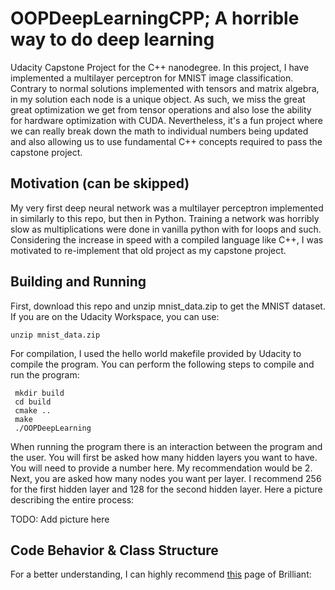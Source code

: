 # OOPDeepLearningCPP; A horrible way to do deep learning
Udacity Capstone Project for the C++ nanodegree. In this project, I have implemented a multilayer perceptron for MNIST image classification. Contrary to normal solutions implemented with tensors and matrix algebra, in my solution each node is a unique object. As such, we miss the great great optimization we get from tensor operations and also lose the ability for hardware optimization with CUDA. Nevertheless, it's a fun project where we can really break down the math to individual numbers being updated and also allowing us to use fundamental C++ concepts required to pass the capstone project.

## Motivation (can be skipped)
My very first deep neural network was a multilayer perceptron implemented in similarly to this repo, but then in Python. Training a network was horribly slow as multiplications were done in vanilla python with for loops and such. Considering the increase in speed with a compiled language like C++, I was motivated to re-implement that old project as my capstone project.


## Building and Running
First, download this repo and unzip mnist_data.zip to get the MNIST dataset. If you are on the Udacity Workspace, you can use:
```
unzip mnist_data.zip
```

For compilation, I used the hello world makefile provided by Udacity to compile the program. You can perform the following steps to compile and run the program:

``` 
 mkdir build
 cd build
 cmake ..
 make
 ./OOPDeepLearning
 ```

When running the program there is an interaction between the program and the user. You will first be asked how many hidden layers you want to have. You will need to provide a number here. My recommendation would be 2.
Next, you are asked how many nodes you want per layer. I recommend 256 for the first hidden layer and 128 for the second hidden layer. Here a picture describing the entire process:

TODO: Add picture here

## Code Behavior & Class Structure



For a better understanding, I can highly recommend [this](https://brilliant.org/wiki/backpropagation/) page of Brilliant: 

